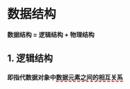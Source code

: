 # 数据结构
**数据结构 = 逻辑结构 + 物理结构**

## 1. 逻辑结构
#### 即指代数据对象中<span style="border-bottom:2px dashed red;">数据元素<span>之间的<span style="border-bottom:2px dashed red;">相互关系<span>
